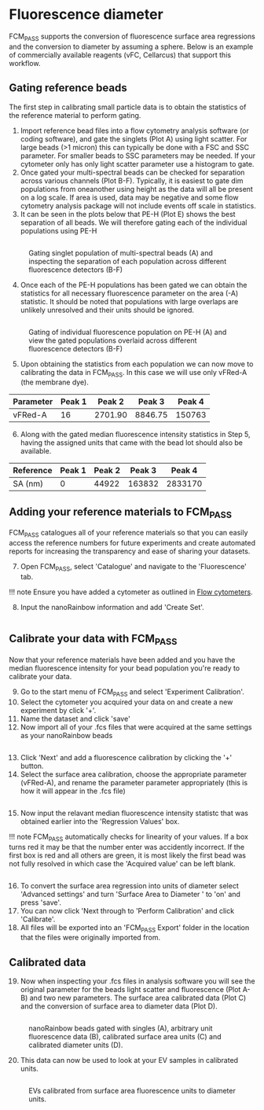 # Fluorescence diameter

FCM<sub>PASS</sub> supports the conversion of fluorescence surface area regressions and the conversion to diameter by assuming a sphere. Below is an example of commercially available reagents (vFC, Cellarcus) that support this workflow.

## Gating reference beads

The first step in calibrating small particle data is to obtain the statistics of the reference material to perform gating.&#x20;

1. Import reference bead files into a flow cytometry analysis software (or coding software), and gate the singlets (Plot A) using light scatter. For large beads (>1 micron) this can typically be done with a FSC and SSC parameter. For smaller beads to SSC parameters may be needed. If your cytometer only has only light scatter parameter use a histogram to gate.&#x20;
2. Once gated your multi-spectral beads can be checked for separation across various channels (Plot B-F). Typically, it is easiest to gate dim populations from oneanother using height as the data will all be present on a log scale. If area is used, data may be negative and some flow cytometry analysis package will not include events off scale in statistics.&#x20;
3. It can be seen in the plots below that PE-H (Plot E) shows the best separation of all beads. We will therefore gating each of the individual populations using PE-H&#x20;

<figure><img src="../../assets/examples-Singlet gating.png" alt=""><figcaption><p>Gating singlet population of multi-spectral beads (A) and inspecting the separation of each population across different fluorescence detectors (B-F)</p></figcaption></figure>

4. Once each of the PE-H populations has been gated we can obtain the statistics for all necessary fluorescence parameter on the area (-A) statistic. It should be noted that populations with large overlaps are unlikely unresolved and their units should be ignored.&#x20;

<figure><img src="../../assets/examples-Population gating.png" alt=""><figcaption><p>Gating of individual fluorescence population on PE-H (A) and view the gated populations overlaid across different fluorescence detectors (B-F)</p></figcaption></figure>

5. Upon obtaining the statistics from each population we can now move to calibrating the data in FCM<sub>PASS</sub>. In this case we will use only vFRed-A (the membrane dye).

| Parameter | Peak 1 | Peak 2  | Peak 3  | Peak 4 |
| --------- | ------ | ------- | ------- | ------ |
| vFRed-A   | 16     | 2701.90 | 8846.75 | 150763 |

6. Along with the gated median fluorescence intensity statistics in Step 5, having the assigned units that came with the bead lot should also be available.

| Reference | Peak 1 | Peak 2 | Peak 3 | Peak 4  |
| --------- | ------ | ------ | ------ | ------- |
| SA (nm)   | 0      | 44922  | 163832 | 2833170 |

## Adding your reference materials to FCM<sub>PASS</sub>

FCM<sub>PASS</sub> catalogues all of your reference materials so that you can easily access the reference numbers for future experiments and create automated reports for increasing the  transparency and ease of sharing your datasets.

7. Open FCM<sub>PASS</sub>, select 'Catalogue' and navigate to the 'Fluorescence' tab.

!!! note
    Ensure you have added a cytometer as outlined in [Flow cytometers](../cataloguing/flow-cytometers.md "mention").

8. Input the nanoRainbow information and add 'Create Set'.

<figure><img src="../../assets/examples-image (2).png" alt=""><figcaption></figcaption></figure>

## Calibrate your data with FCM<sub>PASS</sub>

Now that your reference materials have been added and you have the median fluorescence intensity for your bead population you're ready to calibrate your data.&#x20;

9. Go to the start menu of FCM<sub>PASS</sub> and select 'Experiment Calibration'.
10. Select the cytometer you acquired your data on and create a new experiment by click '+'.
11. Name the dataset and click 'save'
12. Now import all of your .fcs files that were acquired at the same settings as your nanoRainbow beads

<figure><img src="../../assets/examples-image (3).png" alt=""><figcaption></figcaption></figure>

13. Click 'Next' and add a fluorescence calibration by clicking the '+' button.&#x20;
14. Select the surface area calibration, choose the appropriate parameter (vFRed-A), and rename the parameter parameter appropriately (this is how it will appear in the .fcs file)

<figure><img src="../../assets/examples-image (4).png" alt=""><figcaption></figcaption></figure>

15. Now input the relavant median fluorescence intensity statistc that was obtained earlier into the 'Regression Values' box.

!!! note
    FCM<sub>PASS</sub> automatically checks for linearity of your values. If a box turns red it may be that the number enter was accidently incorrect. If the first box is red and all others are green, it is most likely the first bead was not fully resolved in which case the 'Acquired value' can be left blank.

<figure><img src="../../assets/examples-image (5).png" alt=""><figcaption></figcaption></figure>

16. To convert the surface area regression into units of diameter select 'Advanced settings' and turn 'Surface Area to Diameter ' to 'on' and press 'save'.
17. You can now click 'Next through to 'Perform Calibration' and click 'Calibrate'.
18. All files will be exported into an 'FCM<sub>PASS</sub> Export' folder in the location that the files were originally imported from.&#x20;

## Calibrated data

19. Now when inspecting your .fcs files in analysis software you will see the original parameter for the beads light scatter and fluorescence (Plot A-B) and two new parameters. The surface area calibrated data (Plot C) and the conversion of surface area to diameter data (Plot D).&#x20;

<figure><img src="../../assets/examples-calibrated-nanorainbow.png" alt=""><figcaption><p>nanoRainbow beads gated with singles (A), arbitrary unit fluorescence data (B), calibrated surface area units (C) and calibrated diameter units (D). </p></figcaption></figure>

20. This data can now be used to look at your EV samples in calibrated units.&#x20;

<figure><img src="../../assets/examples-calibrated-vesicles.png" alt=""><figcaption><p>EVs calibrated from surface area fluorescence units to diameter units.</p></figcaption></figure>
